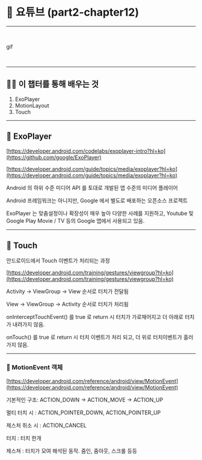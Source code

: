 
# 📢 요튜브 (part2-chapter12)

---

<br>

gif

<br>

---
## 💪🏻 이 챕터를 통해 배우는 것

1. ExoPlayer
2. MotionLayout
3. Touch

---
## 📌 ExoPlayer

[https://developer.android.com/codelabs/exoplayer-intro?hl=ko](https://github.com/google/ExoPlayer)

[https://developer.android.com/guide/topics/media/exoplayer?hl=ko](https://developer.android.com/guide/topics/media/exoplayer?hl=ko)

Android 의 하위 수준 미디어 API 를 토대로 개발된 앱 수준의 미디어 플레이어

Android 프레임워크는 아니지만, Google 에서 별도로 배포하는 오픈소스 프로젝트

ExoPlayer 는 맞춤설정이나 확장성이 매우 높아 다양한 사례를 지원하고, Youtube 및 Google Play Movie / TV 등의 Google 앱에서 사용되고 있음.

---
## 📌 Touch

안드로이드에서 Touch 이벤트가 처리되는 과정

[https://developer.android.com/training/gestures/viewgroup?hl=ko](https://developer.android.com/training/gestures/viewgroup?hl=ko)

Activity → ViewGroup → View 순서로 터치가 전달됨

View → ViewGroup → Activity 순서로 터치가 처리됨

onInterceptTouchEvent() 를 true 로 return 시 터치가 가로채어지고 더 아래로 터치가 내려가지 않음.

onTouch() 를 true 로 return 시 터치 이벤트가 처리 되고, 더 위로 터치이벤트가 흘러가지 않음.

---
### 📌 MotionEvent 객체

[https://developer.android.com/reference/android/view/MotionEvent](https://developer.android.com/reference/android/view/MotionEvent)

기본적인 구조:  ACTION_DOWN → ACTION_MOVE → ACTION_UP

멀티 터치 시 : ACTION_POINTER_DOWN, ACTION_POINTER_UP

제스처 취소 시 : ACTION_CANCEL

터치 : 터치 한개

제스쳐 : 터치가 모여 해석된 동작. 줌인, 줌아웃, 스크롤 등등